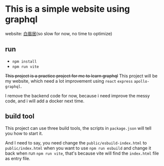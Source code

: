 # This is a simple website using graphql

website: [白眉居](http://www.eyebrow.top)(so slow for now, no time to optimize)

## run
- `npm install`
- `npm run vite`

~~This project is a practice project for me to learn graphql~~ This project will be my website, which need a lot improvement using `react` `express` `apollo-graphql`.

I remove the backend code for now, because i need improve the messy code, and i will add a docker next time.

## build tool

This project can use three build tools, the scripts in `package.json` will tell you how to start it.

And I need to say, you need change the `public/esbuild-index.html` to `public/index.html` when you want to use `npm run esbuild` and change it back when run `npm run vite`, that's because vite will find the `index.html` file as entry file. 